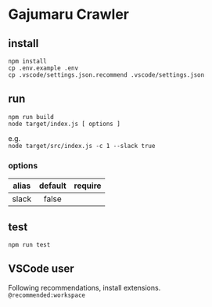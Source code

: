 # Gajumaru Crawler

## install

```
npm install
cp .env.example .env
cp .vscode/settings.json.recommend .vscode/settings.json
```

## run

```
npm run build
node target/index.js [ options ]
```
e.g.  
`node target/src/index.js -c 1 --slack true`

### options

|alias|default|require|
|:--:|:--:|:--:|
|slack|false||

## test

```
npm run test
```

## VSCode user

Following recommendations, install extensions.  
`@recommended:workspace`
